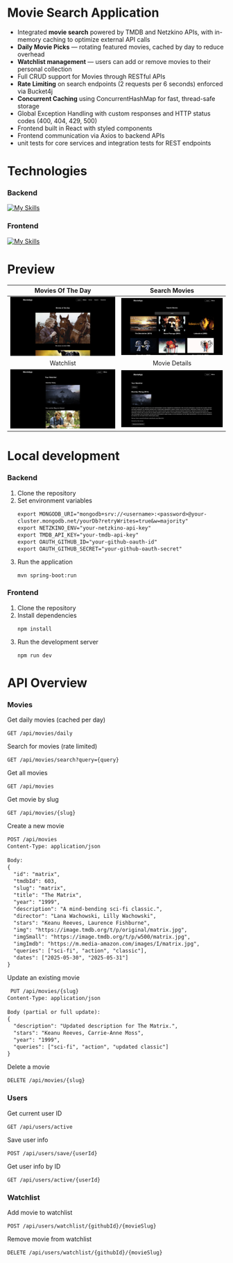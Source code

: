 # Movie Search Application

- Integrated **movie search** powered by TMDB and Netzkino APIs, with in-memory caching to optimize external API calls
- **Daily Movie Picks** — rotating featured movies, cached by day to reduce overhead
- **Watchlist management** — users can add or remove movies to their personal collection
- Full CRUD support for Movies through RESTful APIs
- **Rate Limiting** on search endpoints (2 requests per 6 seconds) enforced via Bucket4j
- **Concurrent Caching** using ConcurrentHashMap for fast, thread-safe storage
- Global Exception Handling with custom responses and HTTP status codes (400, 404, 429, 500)
- Frontend built in React with styled components
- Frontend communication via Axios to backend APIs
- unit tests for core services and integration tests for REST endpoints

# Technologies

### Backend
[![My Skills](https://skillicons.dev/icons?i=java,maven,spring,mongodb&perline=4)](https://skillicons.dev)

### Frontend
[![My Skills](https://skillicons.dev/icons?i=typescript,react,styledcomponents,vite&perline=4)](https://skillicons.dev)

# Preview

| Movies Of The Day | Search Movies | 
|:------:|:------:|
| ![Movies Of The Day](./screenshots/1.png) | ![Search Movies](./screenshots/2.png) |
| Watchlist | Movie Details |
| ![Movies Of The Day](./screenshots/3.png) | ![Search Movies](./screenshots/4.png) |

# Local development

### Backend
1. Clone the repository
2. Set environment variables
   ```
   export MONGODB_URI="mongodb+srv://<username>:<password>@your-cluster.mongodb.net/yourDb?retryWrites=true&w=majority"
   export NETZKINO_ENV="your-netzkino-api-key"
   export TMDB_API_KEY="your-tmdb-api-key"
   export OAUTH_GITHUB_ID="your-github-oauth-id"
   export OAUTH_GITHUB_SECRET="your-github-oauth-secret"
   ```
4. Run the application
   ```
   mvn spring-boot:run
   ```

### Frontend
1. Clone the repository
2. Install dependencies
   ```
   npm install
   ```
4. Run the development server
   ```
   npm run dev
   ```

# API Overview
### Movies
Get daily movies (cached per day)
```
GET /api/movies/daily
```
Search for movies (rate limited)
```
GET /api/movies/search?query={query}
```
Get all movies
```
GET /api/movies
```

Get movie by slug
```
GET /api/movies/{slug}
```

Create a new movie
```
POST /api/movies
Content-Type: application/json

Body:
{
  "id": "matrix",
  "tmdbId": 603,
  "slug": "matrix",
  "title": "The Matrix",
  "year": "1999",
  "description": "A mind-bending sci-fi classic.",
  "director": "Lana Wachowski, Lilly Wachowski",
  "stars": "Keanu Reeves, Laurence Fishburne",
  "img": "https://image.tmdb.org/t/p/original/matrix.jpg",
  "imgSmall": "https://image.tmdb.org/t/p/w500/matrix.jpg",
  "imgImdb": "https://m.media-amazon.com/images/I/matrix.jpg",
  "queries": ["sci-fi", "action", "classic"],
  "dates": ["2025-05-30", "2025-05-31"]
}
```

Update an existing movie
```
 PUT /api/movies/{slug}
Content-Type: application/json

Body (partial or full update):
{
  "description": "Updated description for The Matrix.",
  "stars": "Keanu Reeves, Carrie-Anne Moss",
  "year": "1999",
  "queries": ["sci-fi", "action", "updated classic"]
}
  ```
Delete a movie
```
DELETE /api/movies/{slug}
```

### Users
Get current user ID
```
GET /api/users/active
```
Save user info
```
POST /api/users/save/{userId}
```
Get user info by ID
```
GET /api/users/active/{userId}
```

### Watchlist
Add movie to watchlist
```
POST /api/users/watchlist/{githubId}/{movieSlug}
```
Remove movie from watchlist
```
DELETE /api/users/watchlist/{githubId}/{movieSlug}
```
